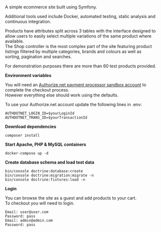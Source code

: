A simple ecommerce site built using Symfony.

Additional tools used include Docker, automated testing, static analysis 
and continuous integration.

Products have attributes split across 3 tables with the interface designed
to allow users to easily select multiple variations of the same product where available.\
The Shop controller is the most complex part of the site featuring product listings
filtered by multiple categories, brands and colours as well as sorting, pagination
and searches.

For demonstration purposes there are more than 60 test products provided.

**Environment variables**

You will need an 
[Authorize.net payment processor sandbox account](https://developer.authorize.net/hello_world/sandbox.html) 
to complete the checkout process.\
However everything else should work using the defaults.

To use your Authorize.net account update the following lines in .env:

```
AUTHDOTNET_LOGIN_ID=$yourLoginId
AUTHDOTNET_TRANS_ID=$yourTransactionId
```

**Download dependencies**

```
composer install
```

**Start Apache, PHP & MySQL containers**

```
docker-compose up -d
```

**Create database schema and load test data**

```
bin/console doctrine:database:create
bin/console doctrine:migration:migrate -n
bin/console doctrine:fixtures:load -n
```
**Login**

You can browse the site as a guest and add products to your cart.\
To checkout you will need to login.

```
Email: user@user.com
Password: pass
Email: admin@admin.com
Password: pass
```